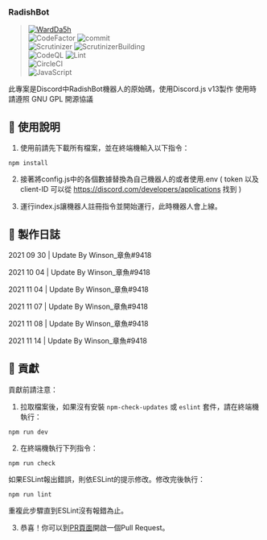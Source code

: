 ### RadishBot
> [![WardDa5h](https://github-readme-stats.vercel.app/api/pin/?username=RadishTeam&repo=RadishBot&show_icons=true&bg_color=23272A&title_color=FF73F1&text_color=FFC0CB&icon_color=9B84EE&count_private=true&border_color=fAA61A&border_radius=10)](https://github.com/RadishTeam/RadishBot)  
> ![CodeFactor](https://img.shields.io/codefactor/grade/github/RadishTeam/RadishBot/main?color=%23F44A6A&logo=codefactor&style=for-the-badge) ![commit](https://img.shields.io/github/last-commit/RadishTeam/RadishBot?color=%23181717&logo=GitHub&style=for-the-badge)  
> ![Scrutinizer](https://img.shields.io/scrutinizer/quality/g/RadishTeam/RadishBot/main?style=for-the-badge) ![ScrutinizerBuilding](https://img.shields.io/scrutinizer/build/g/RadishTeam/RadishBot/main?style=for-the-badge)  
> ![CodeQL](https://img.shields.io/github/workflow/status/RadishTeam/RadishBot/CodeQL?label=CodeQL&style=for-the-badge) ![Lint](https://img.shields.io/github/workflow/status/RadishTeam/RadishBot/Lint?label=Lint&style=for-the-badge)  
> ![CircleCI](https://img.shields.io/circleci/build/github/RadishTeam/RadishBot?label=CircleCI&style=for-the-badge)  
> ![JavaScript](https://img.shields.io/badge/JavaScript-yellow?style=for-the-badge&logo=JavaScript) 

此專案是Discord中RadishBot機器人的原始碼，使用Discord.js v13製作
使用時請遵照 GNU GPL 開源協議

  
## 🔮 使用說明
1. 使用前請先下載所有檔案，並在終端機輸入以下指令：
```
npm install
```

2. 接著將config.js中的各個數據替換為自己機器人的或者使用.env
( token 以及 client-ID 可以從 https://discord.com/developers/applications 找到 ) 

3. 運行index.js讓機器人註冊指令並開始運行，此時機器人會上線。

## 📌 製作日誌

2021 09 30 | Update By Winson_章魚#9418

2021 10 04 | Update By Winson_章魚#9418

2021 11 04 | Update By Winson_章魚#9418

2021 11 07 | Update By Winson_章魚#9418

2021 11 08 | Update By Winson_章魚#9418

2021 11 14 | Update By Winson_章魚#9418

## 🍴 貢獻

貢獻前請注意：

1. 拉取檔案後，如果沒有安裝 `npm-check-updates` 或 `eslint` 套件，請在終端機執行：
```
npm run dev
```

2. 在終端機執行下列指令：
```
npm run check
```
如果ESLint報出錯誤，則依ESLint的提示修改。修改完後執行：
```
npm run lint
```
重複此步驟直到ESLint沒有報錯為止。

3. 恭喜！你可以到[PR頁面](https://github.com/WinsonOTP/RadishBot/pulls)開啟一個Pull Request。
